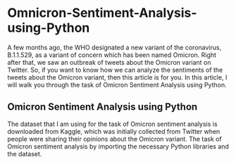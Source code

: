 # Omnicron-Sentiment-Analysis-using-Python
A few months ago, the WHO designated a new variant of the coronavirus, B.1.1.529, as a variant of concern which has been named Omicron. Right after that, we saw an outbreak of tweets about the Omicron variant on Twitter. So, if you want to know how we can analyze the sentiments of the tweets about the Omicron variant, then this article is for you. In this article, I will walk you through the task of Omicron Sentiment Analysis using Python.

## Omicron Sentiment Analysis using Python
The dataset that I am using for the task of Omicron sentiment analysis is downloaded from Kaggle, which was initially collected from Twitter when people were sharing their opinions about the Omicron variant. The task of Omicron sentiment analysis by importing the necessary Python libraries and the dataset.




